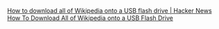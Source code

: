 
[How to download all of Wikipedia onto a USB flash drive | Hacker News](https://news.ycombinator.com/item?id=33114107)
[How To Download All of Wikipedia onto a USB Flash Drive](https://planetofthepaul.com/wikipedia-download-usb-flash/)
